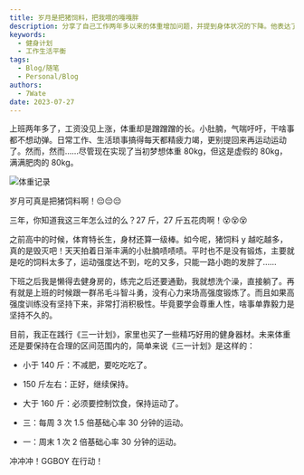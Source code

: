 ```yaml
---
title: 岁月是把猪饲料，把我喂的嘎嘎胖
description: 分享了自己工作两年多以来的体重增加问题，并提到身体状况的下降。他表达了对体重的担忧，并通过体重记录图表展示了体重的变化。作者提到曾经是体育特长生，但现在因为工作生活的压力和饮食习惯的改变导致体重增加。他讨论了自己的健身计划，包括锻炼频率和体重控制目标。
keywords:
  - 健身计划
  - 工作生活平衡
tags:
  - Blog/随笔
  - Personal/Blog
authors:
  - 7Wate
date: 2023-07-27
---
```


上班两年多了，工资没见上涨，体重却是蹭蹭蹭的长。小肚腩，气喘吁吁，干啥事都不想动弹。日常工作、生活琐事搞得每天都精疲力竭，更别提回来再运动运动了。然而，然而……尽管现在实现了当初梦想体重 80kg，但这是虚假的 80kg，满满肥肉的 80kg。

![体重记录](https://static.7wate.com/img/2023/07/27/4b7cdbc9202d0.png)

岁月可真是把猪饲料啊！😔😔😔

三年，你知道我这三年怎么过的么？27 斤，27 斤五花肉啊！😵😵😵

之前高中的时候，体育特长生，身材还算一级棒。如今呢，猪饲料 y 越吃越多，真的是毁灭吧！天天拍着日渐丰满的小肚腩啧啧啧。平时也不是没有锻炼，主要就是吃的饲料太多了，运动强度达不到，吃的又多，只能一路小跑的发胖了……

下班之后我是懒得去健身房的，练完之后还要通勤，我就想洗个澡，直接躺了。再有就是上班的时候跟一群吊毛斗智斗勇，没有心力来场高强度锻炼了。而且如果高强度训练没有坚持下来，非常打消积极性。毕竟要学会尊重人性，啥事单靠毅力是坚持不久的。

目前，我正在践行《三一计划》，家里也买了一些精巧好用的健身器材。未来体重还是要保持在合理的区间范围内的，简单来说《三一计划》是这样的：

- 小于 140 斤：不减肥，要吃吃吃了。

-  150 斤左右：正好，继续保持。

- 大于 160 斤：必须要控制饮食，保持运动了。

- 三：每周 3 次 1.5 倍基础心率 30 分钟的运动。

- 一：周末 1 次 2 倍基础心率 30 分钟的运动。

冲冲冲！GGBOY 在行动！
